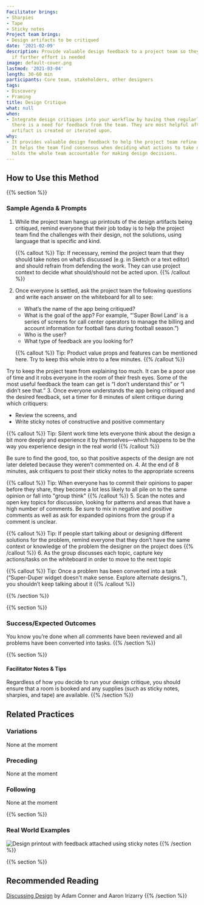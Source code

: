 ```yaml
---
Facilitator brings:
- Sharpies
- Tape
- Sticky notes
Project team brings:
- Design artifacts to be critiqued
date: '2021-02-09'
description: Provide valuable design feedback to a project team so they can determine
  if further effort is needed
image: default-cover.png
lastmod: '2021-03-04'
length: 30-60 min
participants: Core team, stakeholders, other designers
tags:
- Discovery
- Framing
title: Design Critique
what: null
when:
- Integrate design critiques into your workflow by having them regularly or whenever
  there is a need for feedback from the team. They are most helpful after a design
  artifact is created or iterated upon.
why:
- It provides valuable design feedback to help the project team refine their solution.
  It helps the team find consensus when deciding what actions to take next. And it
  holds the whole team accountable for making design decisions.
---
```


## How to Use this Method

{{% section %}}
### Sample Agenda & Prompts
1. While the project team hangs up printouts of the design artifacts being critiqued, remind everyone that their job today is to help the project team find the challenges with their design, not the solutions, using language that is specific and kind.
        
   {{% callout %}}
   Tip: If necessary, remind the project team that they should take notes on what’s discussed (e.g. in Sketch or a text editor) and should refrain from defending the work. They can use project context to decide what should/should not be acted upon.
   {{% /callout %}}
2. Once everyone is settled, ask the project team the following questions and write each answer on the whiteboard for all to see:
   - What’s the name of the app being critiqued?
   - What is the goal of the app? For example, “'Super Bowl Land' is a series of screens for call center operators to manage the billing and account information for football fans during football season.”)
   - Who is the user?
   - What type of feedback are you looking for?
        
   {{% callout %}}
   Tip: Product value props and features can be mentioned here. Try to keep this whole intro to a few minutes.
   {{% /callout %}}

Try to keep the project team from explaining too much. It can be a poor use of time and it robs everyone in the room of their fresh eyes. Some of the most useful feedback the team can get is “I don’t understand this” or “I didn’t see that.”
3. Once everyone understands the app being critiqued and the desired feedback, set a timer for 8 minutes of silent critique during which critiquers:
   - Review the screens, and
   - Write sticky notes of constructive and positive commentary
        
   {{% callout %}}
   Tip: Silent work time lets everyone think about the design a bit more deeply and experience it by themselves—which happens to be the way you experience design in the real world
   {{% /callout %}}

Be sure to find the good, too, so that positive aspects of the design are not later deleted because they weren’t commented on.
4. At the end of 8 minutes, ask critiquers to post their sticky notes to the appropriate screens
        
   {{% callout %}}
   Tip: When everyone has to commit their opinions to paper before they share, they become a lot less likely to all pile on to the same opinion or fall into "group think"
   {{% /callout %}}
5. Scan the notes and open key topics for discussion, looking for patterns and areas that have a high number of comments. Be sure to mix in negative and positive comments as well as ask for expanded opinions from the group if a comment is unclear.
        
   {{% callout %}}
   Tip: If people start talking about or designing different solutions for the problem, remind everyone that they don’t have the same context or knowledge of the problem the designer on the project does
   {{% /callout %}}
6. As the group discusses each topic, capture key actions/tasks on the whiteboard in order to move to the next topic
        
   {{% callout %}}
   Tip: Once a problem has been converted into a task (“Super-Duper widget doesn't make sense. Explore alternate designs.”), you shouldn’t keep talking about it
   {{% /callout %}}

{{% /section %}}

{{% section %}}
### Success/Expected Outcomes
You know you’re done when all comments have been reviewed and all problems have been converted into tasks.
{{% /section %}}

{{% section %}}
#### Facilitator Notes & Tips

Regardless of how you decide to run your design critique, you should ensure that a room is booked and any supplies (such as sticky notes, sharpies, and tape) are available.
{{% /section %}}

## Related Practices

### Variations
None at the moment

### Preceding
None at the moment

### Following
None at the moment

{{% section %}}
### Real World Examples
![Design printout with feedback attached using sticky notes](/images/practices/design-critique/example-2.jpg)
{{% /section %}}

{{% section %}}
## Recommended Reading

<a href="http://shop.oreilly.com/product/0636920033561.do" target="_blank">Discussing Design</a> by Adam Conner and Aaron Irizarry
{{% /section %}}